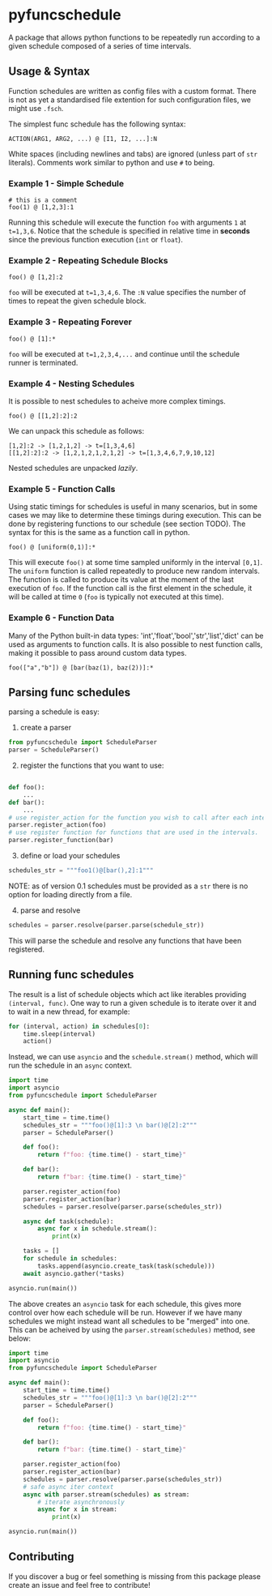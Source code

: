 # pyfuncschedule

A package that allows python functions to be repeatedly run according to a given schedule composed of a series of time intervals.

## Usage & Syntax

Function schedules are written as config files with a custom format. There is not as yet a standardised file extention for such configuration files, we might use `.fsch`.

The simplest func schedule has the following syntax: 
```
ACTION(ARG1, ARG2, ...) @ [I1, I2, ...]:N
```
White spaces (including newlines and tabs) are ignored (unless part of `str` literals).
Comments work similar to python and use `#` to being.

### Example 1 - Simple Schedule
```
# this is a comment
foo(1) @ [1,2,3]:1
```

Running this schedule will execute the function `foo` with arguments `1` at `t=1,3,6`. Notice that the schedule is specified in relative time in __seconds__ since the previous function execution (`int` or `float`).

### Example 2 - Repeating Schedule Blocks
```
foo() @ [1,2]:2
```

`foo` will be executed at `t=1,3,4,6`. The `:N` value specifies the number of times to repeat the given schedule block.

### Example 3 - Repeating Forever
```
foo() @ [1]:*
```

`foo` will be executed at `t=1,2,3,4,...` and continue until the schedule runner is terminated.

### Example 4 - Nesting Schedules

It is possible to nest schedules to acheive more complex timings.
```
foo() @ [[1,2]:2]:2
```
We can unpack this schedule as follows:
```
[1,2]:2 -> [1,2,1,2] -> t=[1,3,4,6]
[[1,2]:2]:2 -> [1,2,1,2,1,2,1,2] -> t=[1,3,4,6,7,9,10,12]
```
Nested schedules are unpacked _lazily_.

### Example 5 - Function Calls

Using static timings for schedules is useful in many scenarios, but in some cases we may like to determine these timings during execution. This can be done by registering functions to our schedule (see section TODO).
The syntax for this is the same as a function call in python.

```
foo() @ [uniform(0,1)]:*
```

This will execute `foo()` at some time sampled uniformly in the interval `[0,1]`. The `uniform` function is called repeatedly to produce new random intervals. The function is called to produce its value at the moment of the last execution of `foo`. If the function call is the first element in the schedule, it will be called at time `0` (`foo` is typically not executed at this time).

### Example 6 - Function Data

Many of the Python built-in data types: 'int','float','bool','str','list','dict' can be used as arguments to function calls. It is also possible to nest function calls, making it possible to pass around custom data types. 
```
foo(["a","b"]) @ [bar(baz(1), baz(2))]:*
```

## Parsing func schedules

parsing a schedule is easy:

1. create a parser
```python
from pyfuncschedule import ScheduleParser
parser = ScheduleParser()
```

2. register the functions that you want to use:
```python

def foo():
    ...
def bar():
    ...
# use register_action for the function you wish to call after each interval.
parser.register_action(foo)
# use register function for functions that are used in the intervals.
parser.register_function(bar)
```
3. define or load your schedules
```python
schedules_str = """foo1()@[bar(),2]:1"""
```
NOTE: as of version 0.1 schedules must be provided as a `str` there is no option for loading directly from a file.

4. parse and resolve
```python
schedules = parser.resolve(parser.parse(schedule_str))
```
This will parse the schedule and resolve any functions that have been registered. 

## Running func schedules

The result is a list of schedule objects which act like iterables providing `(interval, func)`. One way to run a given schedule is to iterate over it and to wait in a new thread, for example:

```python
for (interval, action) in schedules[0]:
    time.sleep(interval)
    action()
```

Instead, we can use `asyncio` and the `schedule.stream()` method, which will run the schedule in an `async` context.
```python
import time
import asyncio
from pyfuncschedule import ScheduleParser

async def main():
    start_time = time.time()
    schedules_str = """foo()@[1]:3 \n bar()@[2]:2"""
    parser = ScheduleParser()

    def foo():
        return f"foo: {time.time() - start_time}"

    def bar():
        return f"bar: {time.time() - start_time}"

    parser.register_action(foo)
    parser.register_action(bar)
    schedules = parser.resolve(parser.parse(schedules_str))

    async def task(schedule):
        async for x in schedule.stream():
            print(x)

    tasks = []
    for schedule in schedules:
        tasks.append(asyncio.create_task(task(schedule)))
    await asyncio.gather(*tasks)

asyncio.run(main())
```

The above creates an `asyncio` task for each schedule, this gives more control over how each schedule will be run. However if we have many schedules we might instead want all schedules to be "merged" into one. This can be acheived by using the `parser.stream(schedules)` method, see below:

```python
import time
import asyncio
from pyfuncschedule import ScheduleParser

async def main():
    start_time = time.time()
    schedules_str = """foo()@[1]:3 \n bar()@[2]:2"""
    parser = ScheduleParser()

    def foo():
        return f"foo: {time.time() - start_time}"

    def bar():
        return f"bar: {time.time() - start_time}"

    parser.register_action(foo)
    parser.register_action(bar)
    schedules = parser.resolve(parser.parse(schedules_str))
    # safe async iter context
    async with parser.stream(schedules) as stream:
        # iterate asynchronously
        async for x in stream:
            print(x)

asyncio.run(main())
```

## Contributing

If you discover a bug or feel something is missing from this package please create an issue and feel free to contribute!





